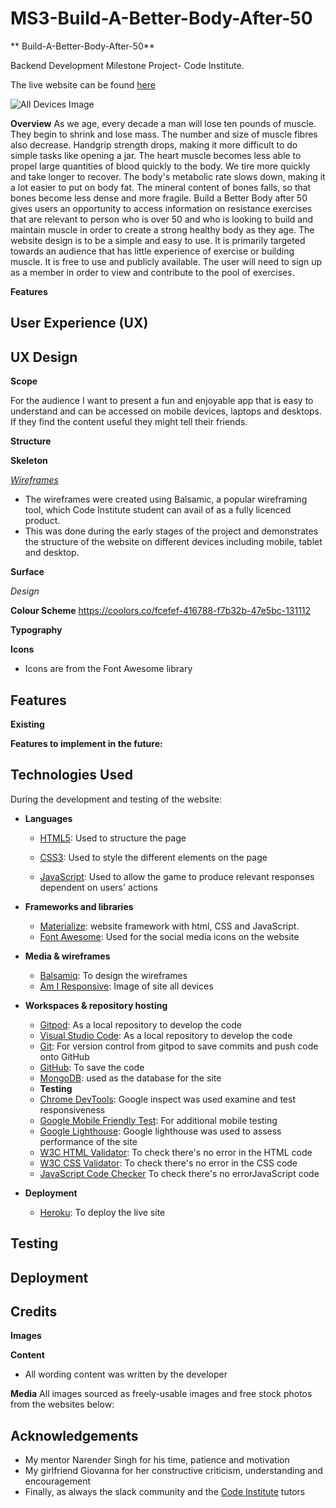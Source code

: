 # MS3-Build-A-Better-Body-After-50

** Build-A-Better-Body-After-50**

Backend Development Milestone Project- Code Institute.

The live website can be found [here]()


![All Devices Image](wireframes/sitealldevices.png)


**Overview**
As we age, every decade a man will lose ten pounds of muscle. They begin to shrink and lose mass. The number and size of muscle fibres also decrease. Handgrip strength drops, making it more difficult to do simple tasks like opening a jar. 
The heart muscle becomes less able to propel large quantities of blood quickly to the body. We tire more quickly and take longer to recover. The body's metabolic rate slows down, making it a lot easier to put on body fat. The mineral content of bones falls, so that bones become less dense and more fragile.
Build a Better Body after 50 gives users an opportunity to access information on resistance exercises that are relevant to person who is over 50 and who is looking to build and maintain muscle in order to create a strong healthy body as they age.
The website design is to be a simple and easy to use. It is primarily targeted towards an audience that has little experience of exercise or building muscle. It is free to use and publicly available. The user will need to sign up as a member in order to view and contribute to the pool of exercises.



**Features**


## User Experience (UX)






 ## UX Design

**Scope**

For the audience I want to present a fun and enjoyable app that is easy to understand and can be accessed on mobile devices, laptops and desktops. If they find the content useful they might tell their friends.

**Structure**


**Skeleton**

*[Wireframes](https://github.com/BabusDublinCoding/MS2-And-The-Award-Goes-To/tree/master/wireframes)*

- The wireframes were created using Balsamic, a popular wireframing tool, which Code Institute student can avail of as a fully licenced product.
- This was done during the early stages of the project and demonstrates the structure of the website on different devices including mobile, tablet and desktop.



**Surface**

*Design*

**Colour Scheme**
https://coolors.co/fcefef-416788-f7b32b-47e5bc-131112
 
**Typography**

**Icons**

- Icons are from the Font Awesome library

## Features

**Existing**

**Features to implement in the future:**



## Technologies Used

During the development and testing of the website:

- **Languages**

   - [HTML5](https://en.wikipedia.org/wiki/HTML): Used to structure the page

   - [CSS3](https://en.wikipedia.org/wiki/CSS): Used to style the different elements on the page
   
   - [JavaScript](https://en.wikipedia.org/wiki/JavaScript): Used to allow the game to produce relevant responses dependent on users' actions

- **Frameworks and libraries**
  - [Materialize]( https://materializecss.com/): website framework with html, CSS and JavaScript.
  - [Font Awesome](https://fontawesome.com/): Used for the social media icons on the website

- **Media & wireframes**
  - [Balsamiq](https://balsamiq.com/wireframes/): To design the wireframes
  - [Am I Responsive](http://ami.responsivedesign.is/#): Image of site all devices

- **Workspaces & repository hosting**
  - [Gitpod](https://www.gitpod.io/): As a local repository to develop the code
  - [Visual Studio Code](https://code.visualstudio.com/): As a local repository to develop the code
  - [Git](https://git-scm.com/): For version control from gitpod to save commits and push code onto GitHub
  - [GitHub](https://github.com/): To save the code
  - [MongoDB]( https://www.mongodb.com/):  used as the database for the site
  - **Testing**
  - [Chrome DevTools](https://developers.google.com/web/tools/chrome-devtools): Google inspect was used examine and test responsiveness
  - [Google Mobile Friendly Test](https://search.google.com/test/mobile-friendly?utm_source=gws&utm_medium=onebox&utm_campaign=suit): For additional mobile testing
  - [Google Lighthouse](https://developers.google.com/web/tools/lighthouse): Google lighthouse was used to assess performance of the site
  - [W3C HTML Validator](https://validator.w3.org/): To check there's no error in the HTML code
  - [W3C CSS Validator](https://jigsaw.w3.org/css-validator/): To check there's no error in the CSS code
  - [JavaScript Code Checker](https://jshint.com/) To check there's no errorJavaScript code

- **Deployment**
  - [Heroku]( https://www.heroku.com/): To deploy the live site


## Testing

## Deployment

## Credits

**Images**


**Content**
- All wording content was written by the developer

**Media**
All images sourced as freely-usable images and free stock photos from the websites below:

## Acknowledgements
- My mentor Narender Singh for his time, patience and motivation
- My girlfriend Giovanna for her constructive criticism, understanding and encouragement 
- Finally, as always the slack community and the [Code Institute]( https://codeinstitute.net/) tutors


